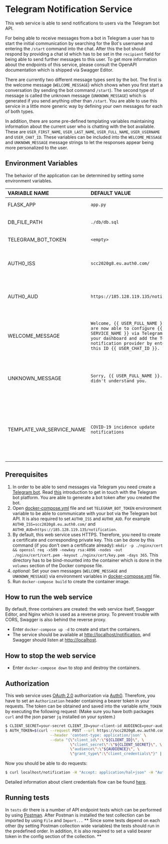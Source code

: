 # Telegram Notification Service

This web service is able to send notifications to users via the Telegram bot API.

For being able to receive messages from a bot in Telegram a user has to start the initial communication by searching for the Bot's username and entering the `/start` command into the chat.
After this the bot should respond by providing a chat id which has to be set in the `recipient` field for being able to send further messages to this user.
To get more information about the endpoints of this service, please consult the OpenAPI documentation which is shipped via Swagger Editor.

There are currently two different message types sent by the bot. The first is the welcome message (`WELCOME_MESSAGE`) which shows when you
first start a conversation (by sending the bot command `/start`). The second type of message is called the unknown
message (`UNKNOWN_MESSAGE`) which is generated if you send anything other than `/start`. You are able to use this service in a little
more generic way by defining your own messages for each of both types.

In addition, there are some pre-defined templating variables maintaining information about the current user who is
chatting with the bot available. These are `USER_FIRST_NAME`, `USER_LAST_NAME`, `USER_FULL_NAME`, `USER_USERNAME` and
`USER_CHAT_ID`.
These variables can be included into the `WELCOME_MESSAGE` and `UNKNOWN_MESSAGE` message strings to let the responses appear being more personalized to the user.

## Environment Variables

The behavior of the application can be determined by setting some environment variables.

| VARIABLE NAME       | DEFAULT VALUE     | DESCRIPTION     |
| :------------- | :---------- | :----------- |
|  FLASK_APP | `app.py`  | Location of the Flask application    |
|  DB_FILE_PATH | `./db/db.sql`  | Location of the SQLite database file    |
|  TELEGRAM_BOT_TOKEN | `<empty>`  | Telegram Bot token   |
|  AUTH0_ISS | `scc2020g8.eu.auth0.com/`  | Token issuer. Required for Auth0 token based client credentials flow. |
|  AUTH0_AUD | `https://185.128.119.135/notification`  | Audience for the token. Required for Auth0 token based client credentials flow. |
|  WELCOME_MESSAGE | `Welcome, {{ USER_FULL_NAME }}! You are now able to configure {{ SERVICE_NAME }} via Telegram. Go to your dashboard and add the Telegram notification provider by entering this ID {{ USER_CHAT_ID }}.`  | Message the bot responds with after the user has started the conversation (bot command `/start`). |
|  UNKNOWN_MESSAGE | `Sorry, {{ USER_FULL_NAME }}. I didn't understand you.`  | Message the bot responds with after the user sent a message different from `/start`. |
|  TEMPLATE_VAR_SERVICE_NAME | `COVID-19 incidence update notifications` | Template variable which can be used in both message types `WELCOME_MESSAGE` and `UNKNOWN_MESSAGE`. Purpose of the application. |

## Prerequisites

1) In order to be able to send messages via Telegram you need create a
[Telegram bot](https://telegram.org/blog/bot-revolution).
Read [this](https://core.telegram.org/bots) introduction to get in touch with the Telegram bot platform.
You are able to generate a bot token after you created the bot.
2) Open [docker-compose.yml](docker-compose.yml) file and set `TELEGRAM_BOT_TOKEN` environment variable to be able to
   communicate with your bot via the Telegram bot API. It is also required to set `AUTH0_ISS` and `AUTH0_AUD`.
   For example `AUTH0_ISS=scc2020g8.eu.auth0.com/` and `AUTH0_AUD=https://185.128.119.135/notification`.
3) By default, this web service uses HTTPS. Therefore, you need to create a certificate and corresponding private key.
   This can be done by this command (if you don't own a certificate already):
   `mkdir -p ./nginx/cert && openssl req -x509 -newkey rsa:4096 -nodes -out ./nginx/cert/cert.pem -keyout ./nginx/cert/key.pem -days 365`.
   This directory has to be bind-mounted into the container which is done in the `volumes` section of the Docker compose
   file.
4) *optional:* Set your own messages (`WELCOME_MESSAGE` and `UNKNOWN_MESSAGE`) via environment variables in
   [docker-compose.yml](docker-compose.yml) file.
5) Run `docker-compose build` to create the container image.

## How to run the web service

By default, three containers are created: the web service itself, Swagger Editor, and Nginx which is used as a reverse
proxy. To prevent trouble with CORS, Swagger is also behind the reverse proxy.

 * Enter `docker-compose up -d` to create and start the containers.
 * The service should be available at [http://localhost/notification](http://localhost/notification), and Swagger should listen at [http://localhost](http://localhost).

## How to stop the web service

 * Enter `docker-compose down` to stop and destroy the containers.

## Authorization

This web service uses [OAuth 2.0](https://tools.ietf.org/html/rfc6749) authorization via [Auth0](https://auth0.com).
Therefore, you have to set an `Authorization` header containing a bearer token in your requests. 
The token can be obtained and saved into the variable `AUTH_TOKEN` by executing the following request:
(Make sure you have both packages `curl` and the json parser `jq` installed on your system.)

```bash
$ CLIENT_SECRET=your-secret CLIENT_ID=your-client-id AUDIENCE=your-audience
$ AUTH_TOKEN=$(curl --request POST --url https://scc2020g8.eu.auth0.com/oauth/token \
                    --header 'content-type: application/json' \
                    --data "{\"client_id\":\"${CLIENT_ID}\", \
                             \"client_secret\":\"${CLIENT_SECRET}\", \
                             \"audience\":\"${AUDIENCE}\", \
                             \"grant_type\":\"client_credentials\"}" | jq -r .access_token)
```

Now you should be able to do requests:

```bash
$ curl localhost/notification -H "Accept: application/hal+json" -H "Authorization: Bearer ${AUTH_TOKEN}"
```

Detailed information about client credentials flow can be found
[here](https://auth0.com/docs/flows/call-your-api-using-the-client-credentials-flow).

## Running tests

In `tests` dir there is a number of API endpoint tests which can be performed by using
[Postman](https://www.postman.com/). After Postman is installed the test collection can be imported by using `File` and
`Import...` ** Since some tests depend on each other (by setting Postman collection wide variables) the tests should
run in the predefined order. In addition, it is also required to set a valid bearer token in the config section of the
collection. **